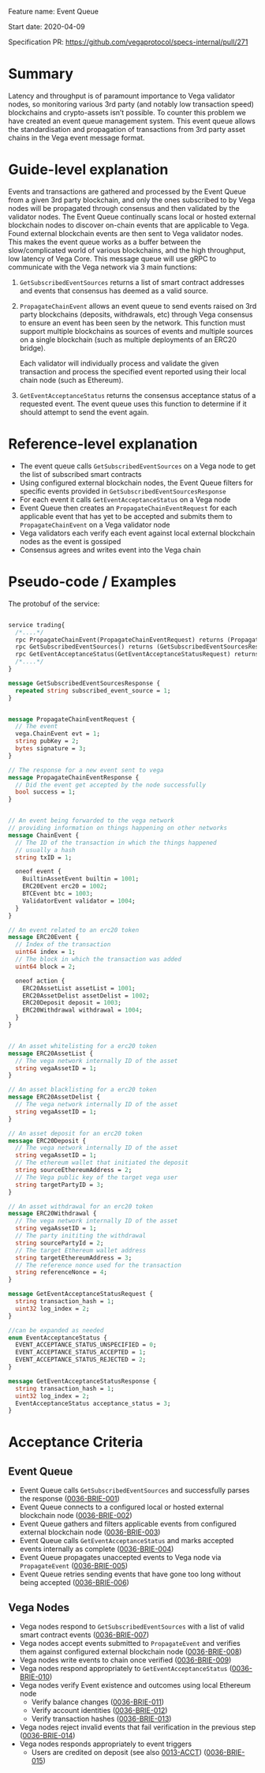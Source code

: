 Feature name: Event Queue

Start date: 2020-04-09

Specification PR: https://github.com/vegaprotocol/specs-internal/pull/271


# Summary
Latency and throughput is of paramount importance to Vega validator nodes, so monitoring various 3rd party (and notably low transaction speed) blockchains and crypto-assets isn’t possible.
To counter this problem we have created an event queue management system.
This event queue allows the standardisation and propagation of transactions from 3rd party asset chains in the Vega event message format.

# Guide-level explanation
Events and transactions are gathered and processed by the Event Queue from a given 3rd party blockchain, and only the ones subscribed to by Vega nodes will be propagated through consensus and then validated by the validator nodes.
The Event Queue continually scans local or hosted external blockchain nodes to discover on-chain events that are applicable to Vega. 
Found external blockchain events are then sent to Vega validator nodes. 
This makes the event queue works as a buffer between the slow/complicated world of various blockchains, and the high throughput, low latency of Vega Core.
This message queue will use gRPC to communicate with the Vega network via 3 main functions:
1. `GetSubscribedEventSources` returns a list of smart contract addresses and events that consensus has deemed as a valid source.
1. `PropagateChainEvent` allows an event queue to send events raised on 3rd party blockchains (deposits, withdrawals, etc) through Vega consensus to ensure an event has been seen by the network. This function must support multiple blockchains as sources of events and multiple sources on a single blockchain (such as multiple deployments of an ERC20 bridge).

   Each validator will individually process and validate the given transaction and process the specified event reported using their local chain node (such as Ethereum). 
1. `GetEventAcceptanceStatus` returns the consensus acceptance status of a requested event. The event queue uses this function to determine if it should attempt to send the event again.

# Reference-level explanation
* The event queue calls `GetSubscribedEventSources` on a Vega node to get the list of subscribed smart contracts
* Using configured external blockchain nodes, the Event Queue filters for specific events provided in `GetSubscribedEventSourcesResponse`
* For each event it calls `GetEventAcceptanceStatus` on a Vega node
* Event Queue then creates an `PropagateChainEventRequest` for each applicable event that has yet to be accepted and submits them to `PropagateChainEvent` on a Vega validator node
* Vega validators each verify each event against local external blockchain nodes as the event is gossiped 
* Consensus agrees and writes event into the Vega chain

# Pseudo-code / Examples

The protobuf of the service:
```proto

service trading{
  /*....*/
  rpc PropagateChainEvent(PropagateChainEventRequest) returns (PropagateChainEventResponse);
  rpc GetSubscribedEventSources() returns (GetSubscribedEventSourcesResponse);
  rpc GetEventAcceptanceStatus(GetEventAcceptanceStatusRequest) returns (GetEventAcceptanceStatusResponse);
  /*....*/
}

message GetSubscribedEventSourcesResponse {
  repeated string subscribed_event_source = 1;
}


message PropagateChainEventRequest {
  // The event
  vega.ChainEvent evt = 1;
  string pubKey = 2;
  bytes signature = 3;
}

// The response for a new event sent to vega
message PropagateChainEventResponse {
  // Did the event get accepted by the node successfully
  bool success = 1;
}


// An event being forwarded to the vega network
// providing information on things happening on other networks
message ChainEvent {
  // The ID of the transaction in which the things happened
  // usually a hash
  string txID = 1;

  oneof event {
    BuiltinAssetEvent builtin = 1001;
    ERC20Event erc20 = 1002;
    BTCEvent btc = 1003;
    ValidatorEvent validator = 1004;
  }
}

// An event related to an erc20 token
message ERC20Event {
  // Index of the transaction
  uint64 index = 1;
  // The block in which the transaction was added
  uint64 block = 2;

  oneof action {
    ERC20AssetList assetList = 1001;
    ERC20AssetDelist assetDelist = 1002;
    ERC20Deposit deposit = 1003;
    ERC20Withdrawal withdrawal = 1004;
  }
}


// An asset whitelisting for a erc20 token
message ERC20AssetList {
  // The vega network internally ID of the asset
  string vegaAssetID = 1;
}

// An asset blacklisting for a erc20 token
message ERC20AssetDelist {
  // The vega network internally ID of the asset
  string vegaAssetID = 1;
}

// An asset deposit for an erc20 token
message ERC20Deposit {
  // The vega network internally ID of the asset
  string vegaAssetID = 1;
  // The ethereum wallet that initiated the deposit
  string sourceEthereumAddress = 2;
  // The Vega public key of the target vega user
  string targetPartyID = 3;
}

// An asset withdrawal for an erc20 token
message ERC20Withdrawal {
  // The vega network internally ID of the asset
  string vegaAssetID = 1;
  // The party inititing the withdrawal
  string sourcePartyId = 2;
  // The target Ethereum wallet address
  string targetEthereumAddress = 3;
  // The reference nonce used for the transaction
  string referenceNonce = 4;
}

message GetEventAcceptanceStatusRequest {
  string transaction_hash = 1;
  uint32 log_index = 2;
}

//can be expanded as needed
enum EventAcceptanceStatus {
  EVENT_ACCEPTANCE_STATUS_UNSPECIFIED = 0;
  EVENT_ACCEPTANCE_STATUS_ACCEPTED = 1;
  EVENT_ACCEPTANCE_STATUS_REJECTED = 2;
}

message GetEventAcceptanceStatusResponse {
  string transaction_hash = 1;
  uint32 log_index = 2;
  EventAcceptanceStatus acceptance_status = 3;
}
```

# Acceptance Criteria
## Event Queue
* Event Queue calls `GetSubscribedEventSources` and successfully parses the response (<a name="0036-BRIE-001" href="#0036-BRIE-001">0036-BRIE-001</a>)
* Event Queue connects to a configured local or hosted external blockchain node (<a name="0036-BRIE-002" href="#0036-BRIE-002">0036-BRIE-002</a>)
* Event Queue gathers and filters applicable events from configured external blockchain node (<a name="0036-BRIE-003" href="#0036-BRIE-003">0036-BRIE-003</a>)
* Event Queue calls `GetEventAcceptanceStatus` and marks accepted events internally as complete (<a name="0036-BRIE-004" href="#0036-BRIE-004">0036-BRIE-004</a>)
* Event Queue propagates unaccepted events to Vega node via `PropagateEvent` (<a name="0036-BRIE-005" href="#0036-BRIE-005">0036-BRIE-005</a>)
* Event Queue retries sending events that have gone too long without being accepted  (<a name="0036-BRIE-006" href="#0036-BRIE-006">0036-BRIE-006</a>)

## Vega Nodes
* Vega nodes respond to `GetSubscribedEventSources` with a list of valid smart contract events (<a name="0036-BRIE-007" href="#0036-BRIE-007">0036-BRIE-007</a>)
* Vega nodes accept events submitted to `PropagateEvent` and verifies them against configured external blockchain node (<a name="0036-BRIE-008" href="#0036-BRIE-008">0036-BRIE-008</a>)
* Vega nodes write events to chain once verified (<a name="0036-BRIE-009" href="#0036-BRIE-009">0036-BRIE-009</a>)
* Vega nodes respond appropriately to `GetEventAcceptanceStatus` (<a name="0036-BRIE-010" href="#0036-BRIE-010">0036-BRIE-010</a>)
* Vega nodes verify Event existence and outcomes using local Ethereum node
  * Verify balance changes (<a name="0036-BRIE-011" href="#0036-BRIE-011">0036-BRIE-011</a>)
  * Verify account identities (<a name="0036-BRIE-012" href="#0036-BRIE-012">0036-BRIE-012</a>)
  * Verify transaction hashes (<a name="0036-BRIE-013" href="#0036-BRIE-013">0036-BRIE-013</a>)
* Vega nodes reject invalid events that fail verification in the previous step (<a name="0036-BRIE-014" href="#0036-BRIE-014">0036-BRIE-014</a>)
* Vega nodes responds appropriately to event triggers
  * Users are credited on deposit (see also [0013-ACCT](./0013-ACCT-accounts.md))  (<a name="0036-BRIE-015" href="#0036-BRIE-015">0036-BRIE-015</a>)
